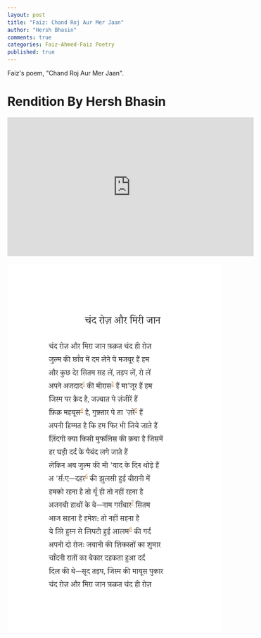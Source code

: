 ```yaml
---
layout: post
title: "Faiz: Chand Roj Aur Mer Jaan"
author: "Hersh Bhasin"
comments: true
categories: Faiz-Ahmed-Faiz Poetry
published: true
---
```




Faiz's poem, "Chand Roj Aur Mer Jaan".

# Rendition By Hersh Bhasin

<iframe width="560" height="315" src="https://www.youtube.com/embed/_eZH3aYtISs" frameborder="0" allow="accelerometer; autoplay; encrypted-media; gyroscope; picture-in-picture" allowfullscreen></iframe>



![faiz-chand-roj-aur](../assets/faiz-chand-roj-aur.png)